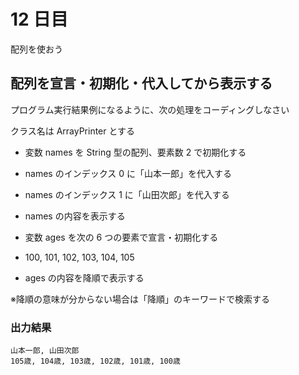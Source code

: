 # 12 日目

配列を使おう

## 配列を宣言・初期化・代入してから表示する

プログラム実行結果例になるように、次の処理をコーディングしなさい

クラス名は ArrayPrinter とする

- 変数 names を String 型の配列、要素数 2 で初期化する
- names のインデックス 0 に「山本一郎」を代入する
- names のインデックス 1 に「山田次郎」を代入する
- names の内容を表示する

- 変数 ages を次の 6 つの要素で宣言・初期化する
- 100, 101, 102, 103, 104, 105
- ages の内容を降順で表示する

※降順の意味が分からない場合は「降順」のキーワードで検索する

### 出力結果

```
山本一郎, 山田次郎
105歳, 104歳, 103歳, 102歳, 101歳, 100歳 
```
